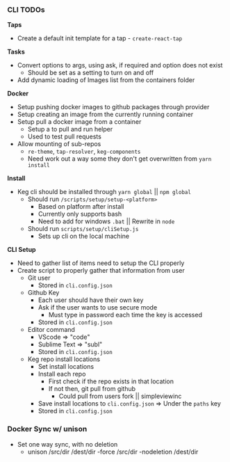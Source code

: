 ### CLI TODOs

**Taps**
  * Create a default init template for a tap - `create-react-tap`

**Tasks**
  * Convert options to args, using ask, if required and option does not exist
    * Should be set as a setting to turn on and off
  * Add dynamic loading of Images list from the containers folder

**Docker**
  * Setup pushing docker images to github packages through provider
  * Setup creating an image from the currently running container
  * Setup pull a docker image from a container
    * Setup a to pull and run helper
    * Used to test pull requests
  * Allow mounting of sub-repos
    * `re-theme`, `tap-resolver`, `keg-components`
    * Need work out a way some they don't get overwritten from `yarn install`

**Install**
* Keg cli should be installed through `yarn global` || `npm global`
  * Should run `/scripts/setup/setup-<platform>`
    * Based on platform after install
    * Currently only supports bash
    * Need to add for windows `.bat` || Rewrite in `node`
  * Should run `scripts/setup/cliSetup.js`
    * Sets up cli on the local machine

**CLI Setup**
* Need to gather list of items need to setup the CLI properly
* Create script to properly gather that information from user
  * Git user
    * Stored in `cli.config.json`
  * Github Key
    * Each user should have their own key
    * Ask if the user wants to use secure mode
      * Must type in password each time the key is accessed
    * Stored in `cli.config.json`
  * Editor command
    * VScode => "code"
    * Sublime Text => "subl"
    * Stored in `cli.config.json`
  * Keg repo install locations
    * Set install locations
    * Install each repo
      * First check if the repo exists in that location
      * If not then, git pull from github
        * Could pull from users fork || simpleviewinc
    * Save install locations to `cli.config.json` => Under the `paths` key
    * Stored in `cli.config.json`


### Docker Sync w/ unison
* Set one way sync, with no deletion
  * unison /src/dir /dest/dir -force /src/dir -nodeletion /dest/dir